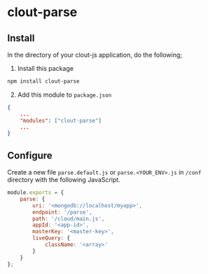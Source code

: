 clout-parse
==================
## Install
In the directory of your clout-js application, do the following;

1) Install this package
```bash
npm install clout-parse
```

2) Add this module to ```package.json```
```JSON
{
    ...
    "modules": ["clout-parse"]
    ...
}
```

## Configure
Create a new file ```parse.default.js``` or ```parse.<YOUR_ENV>.js``` in ```/conf``` directory with the following JavaScript.
```JavaScript
module.exports = {
    parse: {
        uri: '<mongodb://localhost/myapp>',
        endpoint: '/parse',
        path: '/cloud/main.js',
        appId: '<app-id>',
        masterKey: '<master-key>',
        liveQuery: {
            className: '<array>'
        }
    }
};
```
